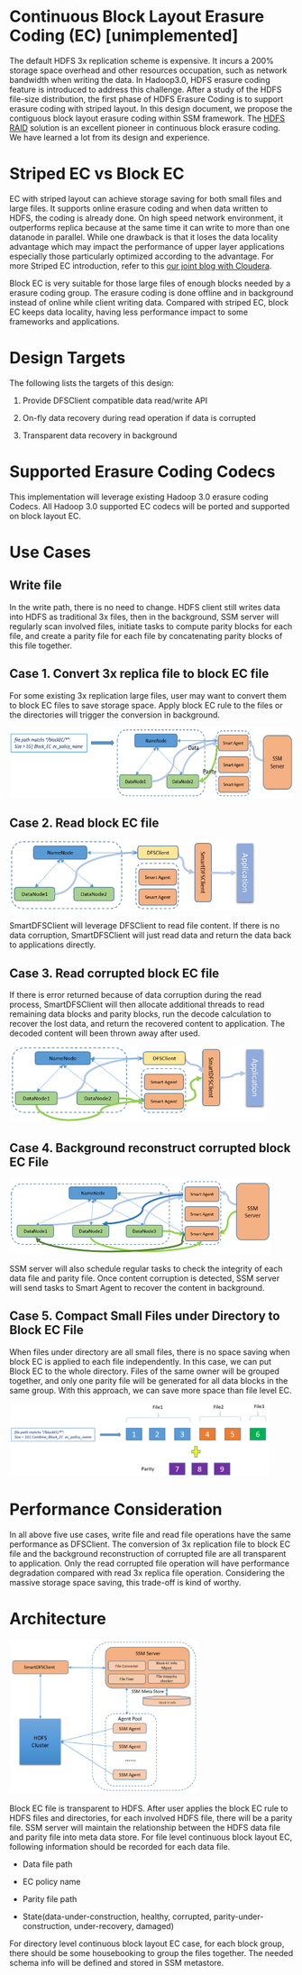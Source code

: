 Continuous Block Layout Erasure Coding (EC) [unimplemented]
===========================================================

The default HDFS 3x replication scheme is expensive. It incurs a 200%
storage space overhead and other resources occupation, such as network bandwidth
when writing the data. In Hadoop3.0, HDFS erasure coding feature is
introduced to address this challenge. After a study of the HDFS
file-size distribution, the first phase of HDFS Erasure Coding is to
support erasure coding with striped layout. In this design document, we
propose the contiguous block layout erasure coding within SSM framework.
The [HDFS RAID](https://wiki.apache.org/hadoop/HDFS-RAID) solution is an
excellent pioneer in continuous block erasure coding. We have learned a
lot from its design and experience.

Striped EC vs Block EC
======================
EC with striped layout can achieve storage saving for both small files and large files. It supports online erasure coding and when data written to HDFS, the coding is already done. On high speed network environment, it outperforms replica because at the same time it can write to more than one datanode in parallel. While one drawback is that it loses the data locality advantage which may impact the performance of upper layer applications especially those particularly optimized according to the advantage. For more Striped EC introduction,
refer to this [our joint blog with Cloudera](https://blog.cloudera.com/blog/2015/09/introduction-to-hdfs-erasure-coding-in-apache-hadoop/).

Block EC is very suitable for those large files of enough blocks needed by a erasure coding group. The erasure coding is done offline and in background instead of online while client writing data. Compared with striped EC, block EC keeps data locality, having less performance impact to some frameworks and applications.

Design Targets 
===============

The following lists the targets of this design:

1. Provide DFSClient compatible data read/write API

2. On-fly data recovery during read operation if data is corrupted

2. Transparent data recovery in background

Supported Erasure Coding Codecs
======================
This implementation will leverage existing Hadoop 3.0 erasure coding Codecs. All Hadoop 3.0 supported EC codecs will be ported and supported on block layout EC.

Use Cases
=========

Write file
----------

In the write path, there is no need to change. HDFS client still writes data into HDFS as traditional 3x files, then in the background, SSM server will regularly scan involved files, initiate tasks to compute parity blocks for each file, and create a parity file for each file by concatenating parity blocks of this file together.

Case 1. Convert 3x replica file to block EC file
----------------------------------------

For some existing 3x replication large files, user may want to convert them to block EC files to save storage space. Apply block EC rule to the files or the directories will trigger the conversion in background.

<img src="./image/block-ec-convert.png" width="624" height="125" />

Case 2. Read block EC file 
-------------------

<img src="./image/block-ec-read.png" width="437" height="127" />

SmartDFSClient will leverage DFSClient to read file content. If there is no data corruption, SmartDFSClient will just read data and return the data back to applications directly.

Case 3. Read corrupted block EC file
----------------------------

If there is error returned because of data corruption during the read
process, SmartDFSClient will then allocate additional threads to read
remaining data blocks and parity blocks, run the decode calculation to
recover the lost data, and return the recovered content to application.
The decoded content will been thrown away after used.

<img src="./image/block-ec-read-recovery.png" width="455" height="136" />

Case 4. Background reconstruct corrupted block EC File
----------------------------

<img src="./image/block-ec-recovery-in-background.png" width="465" height="134" />

SSM server will also schedule regular tasks to check the integrity of each data file and parity file. Once content corruption is detected, SSM server will send tasks to Smart Agent to recover the content in background.

Case 5. Compact Small Files under Directory to Block EC File
----------------------------

When files under directory are all small files, there is no space saving when block EC is applied to each file independently. In this case, we can put Block EC to the whole directory. Files of the same owner will be grouped together, and only one parity file will be generated for all data blocks in the same group. With this approach, we can save more space than file level EC.

<img src="./image/block-ec-directory-compact.png" width="461" height="130" />

Performance Consideration
=========

In all above five use cases, write file and read file operations have the same performance as DFSClient. The conversion of 3x replication file to block EC file and the background reconstruction of corrupted file are all transparent to application. Only the read corrupted file operation will have performance degradation compared with read 3x replica file operation. Considering the massive storage space saving, this trade-off is kind of worthy.

Architecture
============

<img src="./image/block-ec-arch.png" width="336" height="275" />

Block EC file is transparent to HDFS. After user applies the block EC rule to HDFS files and directories, for each involved HDFS file, there will be a parity file. SSM server will maintain the relationship between the HDFS data file and parity file into meta data store. For file level continuous block layout EC, following information should be recorded for each data file.

-   Data file path

-   EC policy name

-   Parity file path

-   State(data-under-construction, healthy, corrupted, parity-under-construction, under-recovery, damaged)

For directory level continuous block layout EC case, for each block group, there should be some housebooking to group the files together. The needed schema info will be defined and stored in SSM metastore.


